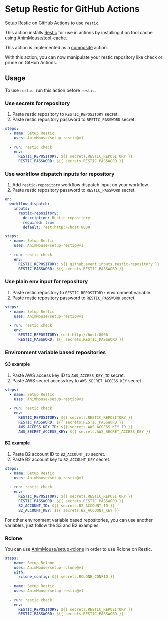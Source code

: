 # Setup Restic for GitHub Actions
Setup [Restic](https://restic.net) on GitHub Actions to use `restic`.

This action installs [Restic](https://restic.net) for use in actions by installing it on tool cache using [AnimMouse/tool-cache](https://github.com/AnimMouse/tool-cache).

This action is implemented as a [composite](https://docs.github.com/en/actions/creating-actions/creating-a-composite-action) action.

With this action, you can now manipulate your restic repository like check or prune on GitHub Actions.

## Usage
To use `restic`, run this action before `restic`.

### Use secrets for repository
1. Paste restic repository to `RESTIC_REPOSITORY` secret.
2. Paste restic repository password to `RESTIC_PASSWORD` secret.

```yaml
steps:
  - name: Setup Restic
    uses: AnimMouse/setup-restic@v1
    
  - run: restic check
    env:
      RESTIC_REPOSITORY: ${{ secrets.RESTIC_REPOSITORY }}
      RESTIC_PASSWORD: ${{ secrets.RESTIC_PASSWORD }}
```

### Use workflow dispatch inputs for repository
1. Add `restic-repository` workflow dispatch input on your workflow.
2. Paste restic repository password to `RESTIC_PASSWORD` secret.

```yaml
on:
  workflow_dispatch:
    inputs:
      restic-repository:
        description: Restic repository
        required: true
        default: rest:http://host:8000
```
```yaml
steps:
  - name: Setup Restic
    uses: AnimMouse/setup-restic@v1
    
  - run: restic check
    env:
      RESTIC_REPOSITORY: ${{ github.event.inputs.restic-repository }}
      RESTIC_PASSWORD: ${{ secrets.RESTIC_PASSWORD }}
```

### Use plain env input for repository
1. Paste restic repository to `RESTIC_REPOSITORY:` environment variable.
2. Paste restic repository password to `RESTIC_PASSWORD` secret.

```yaml
steps:
  - name: Setup Restic
    uses: AnimMouse/setup-restic@v1
    
  - run: restic check
    env:
      RESTIC_REPOSITORY: rest:http://host:8000
      RESTIC_PASSWORD: ${{ secrets.RESTIC_PASSWORD }}
```

### Environment variable based repositories
#### S3 example
1. Paste AWS access key ID to `AWS_ACCESS_KEY_ID` secret.
2. Paste AWS secret access key to `AWS_SECRET_ACCESS_KEY` secret.

```yaml
steps:
  - name: Setup Restic
    uses: AnimMouse/setup-restic@v1
    
  - run: restic check
    env:
      RESTIC_REPOSITORY: ${{ secrets.RESTIC_REPOSITORY }}
      RESTIC_PASSWORD: ${{ secrets.RESTIC_PASSWORD }}
      AWS_ACCESS_KEY_ID: ${{ secrets.AWS_ACCESS_KEY_ID }}
      AWS_SECRET_ACCESS_KEY: ${{ secrets.AWS_SECRET_ACCESS_KEY }}
```

#### B2 example
1. Paste B2 account ID to `B2_ACCOUNT_ID` secret.
2. Paste B2 account key to `B2_ACCOUNT_KEY` secret.

```yaml
steps:
  - name: Setup Restic
    uses: AnimMouse/setup-restic@v1
    
  - run: restic check
    env:
      RESTIC_REPOSITORY: ${{ secrets.RESTIC_REPOSITORY }}
      RESTIC_PASSWORD: ${{ secrets.RESTIC_PASSWORD }}
      B2_ACCOUNT_ID: ${{ secrets.B2_ACCOUNT_ID }}
      B2_ACCOUNT_KEY: ${{ secrets.B2_ACCOUNT_KEY }}
```

For other environment variable based repositories, you can use another variables, just follow the S3 and B2 examples.

### Rclone
You can use [AnimMouse/setup-rclone](https://github.com/AnimMouse/setup-rclone) in order to use Rclone on Restic.

```yaml
steps:
  - name: Setup Rclone
    uses: AnimMouse/setup-rclone@v1
    with:
      rclone_config: ${{ secrets.RCLONE_CONFIG }}
      
  - name: Setup Restic
    uses: AnimMouse/setup-restic@v1
    
  - run: restic check
    env:
      RESTIC_REPOSITORY: ${{ secrets.RESTIC_REPOSITORY }}
      RESTIC_PASSWORD: ${{ secrets.RESTIC_PASSWORD }}
```